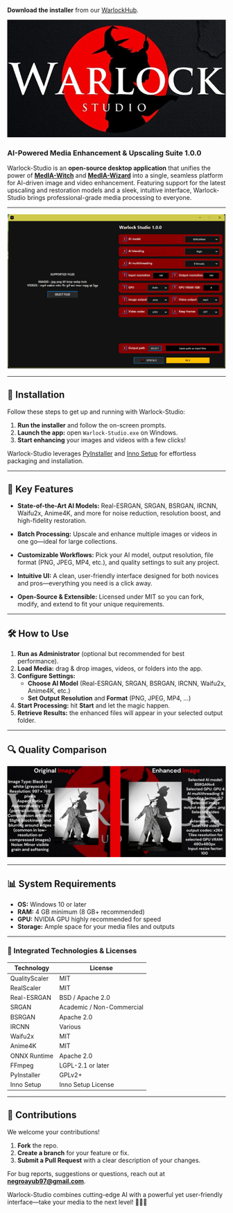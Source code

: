 **Download the installer** from our [WarlockHub](https://warlockhub-17vu0fo.gamma.site/warlockhub).

![Warlock-Studio logo](rsc/banner.png)

### AI-Powered Media Enhancement & Upscaling Suite 1.0.0

Warlock-Studio is an **open-source desktop application** that unifies the power of [**MedIA-Witch**](https://github.com/Ivan-Ayub97/MedIA-Witch.git) and [**MedIA-Wizard**](https://github.com/Ivan-Ayub97/MedIA-Wizard.git) into a single, seamless platform for AI-driven image and video enhancement. Featuring support for the latest upscaling and restoration models and a sleek, intuitive interface, Warlock-Studio brings professional-grade media processing to everyone.

---

![Screenshot of Warlock-Studio](rsc/Capture.png)

---

## 🚀 Installation

Follow these steps to get up and running with Warlock-Studio:

1. **Run the installer** and follow the on-screen prompts.
2. **Launch the app:** open `Warlock-Studio.exe` on Windows.
3. **Start enhancing** your images and videos with a few clicks!

Warlock-Studio leverages [PyInstaller](https://www.pyinstaller.org/) and [Inno Setup](http://www.jrsoftware.org/isinfo.php) for effortless packaging and installation.

---

## 🌟 Key Features

- **State-of-the-Art AI Models:**
  Real-ESRGAN, SRGAN, BSRGAN, IRCNN, Waifu2x, Anime4K, and more for noise reduction, resolution boost, and high-fidelity restoration.

- **Batch Processing:**
  Upscale and enhance multiple images or videos in one go—ideal for large collections.

- **Customizable Workflows:**
  Pick your AI model, output resolution, file format (PNG, JPEG, MP4, etc.), and quality settings to suit any project.

- **Intuitive UI:**
  A clean, user-friendly interface designed for both novices and pros—everything you need is a click away.

- **Open-Source & Extensible:**
  Licensed under MIT so you can fork, modify, and extend to fit your unique requirements.

---

## 🛠️ How to Use

1. **Run as Administrator** (optional but recommended for best performance).
2. **Load Media:** drag & drop images, videos, or folders into the app.
3. **Configure Settings:**
   - **Choose AI Model** (Real-ESRGAN, SRGAN, BSRGAN, IRCNN, Waifu2x, Anime4K, etc.)
   - **Set Output Resolution** and **Format** (PNG, JPEG, MP4, …)
4. **Start Processing:** hit **Start** and let the magic happen.
5. **Retrieve Results:** the enhanced files will appear in your selected output folder.

---

## 🔍 Quality Comparison

![Quality Comparison](rsc/Image_comparison.png)

---

## 📊 System Requirements

- **OS:** Windows 10 or later
- **RAM:** 4 GB minimum (8 GB+ recommended)
- **GPU:** NVIDIA GPU highly recommended for speed
- **Storage:** Ample space for your media files and outputs

---

### 🚀 Integrated Technologies & Licenses

| Technology    | License                   |
| ------------- | ------------------------- |
| QualityScaler | MIT                       |
| RealScaler    | MIT                       |
| Real-ESRGAN   | BSD / Apache 2.0          |
| SRGAN         | Academic / Non-Commercial |
| BSRGAN        | Apache 2.0                |
| IRCNN         | Various                   |
| Waifu2x       | MIT                       |
| Anime4K       | MIT                       |
| ONNX Runtime  | Apache 2.0                |
| FFmpeg        | LGPL-2.1 or later         |
| PyInstaller   | GPLv2+                    |
| Inno Setup    | Inno Setup License        |

---

## 🤝 Contributions

We welcome your contributions!

1. **Fork** the repo.
2. **Create a branch** for your feature or fix.
3. **Submit a Pull Request** with a clear description of your changes.

For bug reports, suggestions or questions, reach out at **<negroayub97@gmail.com>**.

Warlock-Studio combines cutting-edge AI with a powerful yet user-friendly interface—take your media to the next level! 🧙‍♂️✨

